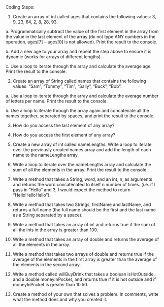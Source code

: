 Coding Steps:
1.	Create an array of int called ages that contains the following values: 3, 9, 23, 64, 2, 8, 28, 93.

a.	Programmatically subtract the value of the first element in the array from the value in the last element of the array (do not type ANY numbers in the operation, ages[7] – ages[0] is not allowed). Print the result to the console.

b.	Add a new age to your array and repeat the step above to ensure it is dynamic (works for arrays of different lengths).

c.	Use a loop to iterate through the array and calculate the average age. Print the result to the console.

2.	Create an array of String called names that contains the following values: “Sam”, “Tommy”, “Tim”, “Sally”, “Buck”, “Bob”.

a.	Use a loop to iterate through the array and calculate the average number of letters per name. Print the result to the console.

b.	Use a loop to iterate through the array again and concatenate all the names together, separated by spaces, and print the result to the console.

3.	How do you access the last element of any array?

4.	How do you access the first element of any array?

5.	Create a new array of int called nameLengths. Write a loop to iterate over the previously created names array and add the length of each name to the nameLengths array.

6.	Write a loop to iterate over the nameLengths array and calculate the sum of all the elements in the array. Print the result to the console.

7.	Write a method that takes a String, word, and an int, n, as arguments and returns the word concatenated to itself n number of times. (i.e. if I pass in “Hello” and 3, I would expect the method to return “HelloHelloHello”).

8.	Write a method that takes two Strings, firstName and lastName, and returns a full name (the full name should be the first and the last name as a String separated by a space).

9.	Write a method that takes an array of int and returns true if the sum of all the ints in the array is greater than 100.

10.	Write a method that takes an array of double and returns the average of all the elements in the array.

11.	Write a method that takes two arrays of double and returns true if the average of the elements in the first array is greater than the average of the elements in the second array.

12.	Write a method called willBuyDrink that takes a boolean isHotOutside, and a double moneyInPocket, and returns true if it is hot outside and if moneyInPocket is greater than 10.50.

13.	Create a method of your own that solves a problem. In comments, write what the method does and why you created it.
